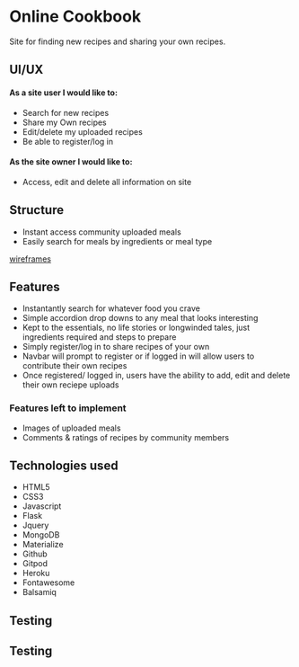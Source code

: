 # Online Cookbook

Site for finding new recipes and sharing your own recipes.


## UI/UX

#### As a site user I would like to:

* Search for new recipes
* Share my Own recipes
* Edit/delete my uploaded recipes
* Be able to register/log in

#### As the site owner I would like to:

* Access, edit and delete all information on site

## Structure

* Instant access community uploaded meals
* Easily search for meals by ingredients or meal type

[wireframes](/workspace/milestone-3-cookbook/images/milestone-3-cookbook.pdf)


## Features

* Instantantly search for whatever food you crave
* Simple accordion drop downs to any meal that looks interesting
* Kept to the essentials, no life stories or longwinded tales, just ingredients required and steps to prepare
* Simply register/log in to share recipes of your own
* Navbar will prompt to register or if logged in will allow users to contribute their own recipes
* Once registered/ logged in, users have the ability to add, edit and delete their own reciepe uploads 

### Features left to implement

* Images of uploaded meals
* Comments & ratings of recipes by community members


## Technologies used

* HTML5
* CSS3
* Javascript
* Flask
* Jquery
* MongoDB
* Materialize
* Github
* Gitpod
* Heroku
* Fontawesome
* Balsamiq


## Testing






## Testing





